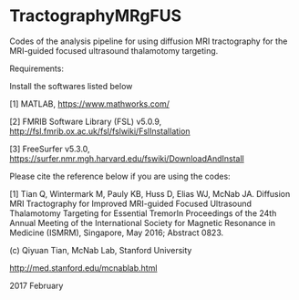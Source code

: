 # TractographyMRgFUS

Codes of the analysis pipeline for using diffusion MRI tractography for the MRI-guided focused ultrasound thalamotomy targeting.

Requirements:

Install the softwares listed below

[1] MATLAB, https://www.mathworks.com/

[2] FMRIB Software Library (FSL) v5.0.9, http://fsl.fmrib.ox.ac.uk/fsl/fslwiki/FslInstallation

[3] FreeSurfer v5.3.0, https://surfer.nmr.mgh.harvard.edu/fswiki/DownloadAndInstall

Please cite the reference below if you are using the codes:

[1] Tian Q, Wintermark M, Pauly KB, Huss D, Elias WJ, McNab JA. Diffusion MRI Tractography for Improved MRI-guided Focused Ultrasound Thalamotomy Targeting for Essential TremorIn Proceedings of the 24th Annual Meeting of the International Society for Magnetic Resonance in Medicine (ISMRM), Singapore, May 2016; Abstract 0823.

(c) Qiyuan Tian, McNab Lab, Stanford University

http://med.stanford.edu/mcnablab.html

2017 February
